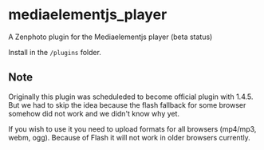 mediaelementjs_player
=====================

A Zenphoto plugin for the Mediaelementjs player (beta status)

Install in the `/plugins` folder.

Note
----
Originally this plugin was scheduleded to become official plugin with 1.4.5. But we had to skip the idea because the flash fallback for some browser somehow did not work and we didn't know why yet. 

If you wish to use it you need to upload formats for all browsers (mp4/mp3, webm, ogg). Because of Flash it will not work in older browsers currently.


